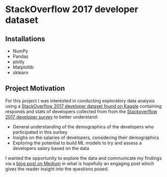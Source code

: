 # StackOverflow 2017 developer dataset

## Installations
 - NumPy
 - Pandas
 - plotly
 - Matplotlib
 - sklearn
   
## Project Motivation
For this project I was interested in conducting exploratory data analysis using a [StackOverflow 2017 developer dataset found on Kaggle](https://www.kaggle.com/datasets/stackoverflow/so-survey-2017) containing responds and stats of developers collected from from the [Stackoverflow 2017 developer survey](https://insights.stackoverflow.com/survey/2017) to better understand:
 - General understanding of the demographics of the developers who participated in this surbey
 - Insighs on the salaries of developers, considering their demographics 
 - Exploring the potential to build ML models to try and assess a developers salary based on the data

I wanted the opportunity to explore the data and communicate my findings via a [blog post on Medium](https://medium.com/@Faisal_Alageel/how-much-do-developers-earn-a-year-a5fd0d192f79) in what is hopefully an engaging post which gives the reader insight into the questions posed. 
